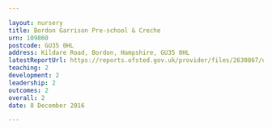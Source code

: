 ```yaml
---

layout: nursery
title: Bordon Garrison Pre-school & Creche
urn: 109860
postcode: GU35 0HL
address: Kildare Road, Bordon, Hampshire, GU35 0HL
latestReportUrl: https://reports.ofsted.gov.uk/provider/files/2630867/urn/109860.pdf
teaching: 2
development: 2
leadership: 2
outcomes: 2
overall: 2
date: 8 December 2016

---
```

